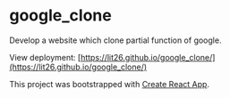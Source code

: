 # google_clone
Develop a website which clone partial function of google.

View deployment: [https://lit26.github.io/google_clone/](https://lit26.github.io/google_clone/)

This project was bootstrapped with [Create React App](https://github.com/facebook/create-react-app).

